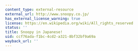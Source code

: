 ```yaml
---
content_type: external-resource
external_url: http://www.snoopy.co.jp/
has_external_license_warning: true
license: https://en.wikipedia.org/wiki/All_rights_reserved
status: ''
title: Snoopy in Japanese!
uid: ccf76ada-f1bc-4cd2-a321-8bf32bf9a69a
wayback_url: ''
---
```

